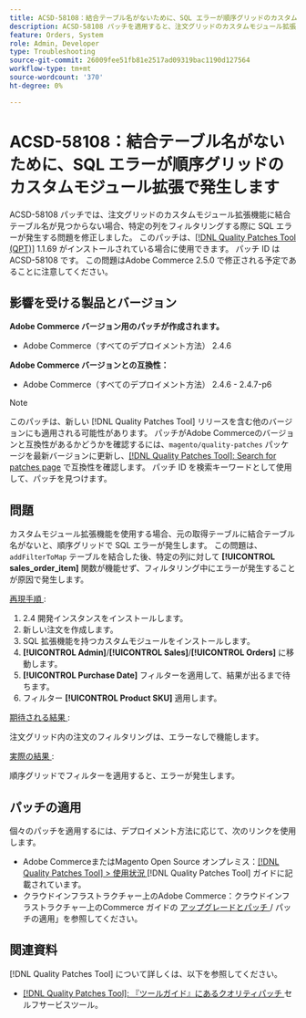 ```yaml
---
title: ACSD-58108：結合テーブル名がないために、SQL エラーが順序グリッドのカスタムモジュール拡張で発生します
description: ACSD-58108 パッチを適用すると、注文グリッドのカスタムモジュール拡張機能に結合テーブル名が見つからず、特定の列をフィルタリングする際に SQL エラーが発生するAdobe Commerceの問題を修正できます。
feature: Orders, System
role: Admin, Developer
type: Troubleshooting
source-git-commit: 26009fee51fb81e2517ad09319bac1190d127564
workflow-type: tm+mt
source-wordcount: '370'
ht-degree: 0%

---
```



# ACSD-58108：結合テーブル名がないために、SQL エラーが順序グリッドのカスタムモジュール拡張で発生します

ACSD-58108 パッチでは、注文グリッドのカスタムモジュール拡張機能に結合テーブル名が見つからない場合、特定の列をフィルタリングする際に SQL エラーが発生する問題を修正しました。 このパッチは、[[!DNL Quality Patches Tool (QPT)]](/help/tools/quality-patches-tool/quality-patches-tool-to-self-serve-quality-patches.md) 1.1.69 がインストールされている場合に使用できます。 パッチ ID は ACSD-58108 です。 この問題はAdobe Commerce 2.5.0 で修正される予定であることに注意してください。

## 影響を受ける製品とバージョン

**Adobe Commerce バージョン用のパッチが作成されます。**

* Adobe Commerce（すべてのデプロイメント方法） 2.4.6

**Adobe Commerce バージョンとの互換性：**

* Adobe Commerce（すべてのデプロイメント方法） 2.4.6 - 2.4.7-p6

>[!NOTE]
>
>このパッチは、新しい [!DNL Quality Patches Tool] リリースを含む他のバージョンにも適用される可能性があります。 パッチがAdobe Commerceのバージョンと互換性があるかどうかを確認するには、`magento/quality-patches` パッケージを最新バージョンに更新し、[[!DNL Quality Patches Tool]: Search for patches page](https://experienceleague.adobe.com/tools/commerce-quality-patches/index.html) で互換性を確認します。 パッチ ID を検索キーワードとして使用して、パッチを見つけます。

## 問題

カスタムモジュール拡張機能を使用する場合、元の取得テーブルに結合テーブル名がないと、順序グリッドで SQL エラーが発生します。 この問題は、`addFilterToMap` テーブルを結合した後、特定の列に対して **[!UICONTROL sales_order_item]** 関数が機能せず、フィルタリング中にエラーが発生することが原因で発生します。

<u> 再現手順 </u>:

01. 2.4 開発インスタンスをインストールします。
02. 新しい注文を作成します。
03. SQL 拡張機能を持つカスタムモジュールをインストールします。
04. **[!UICONTROL Admin]**/**[!UICONTROL Sales]**/**[!UICONTROL Orders]** に移動します。
05. **[!UICONTROL Purchase Date]** フィルターを適用して、結果が出るまで待ちます。
06. フィルター **[!UICONTROL Product SKU]** 適用します。

<u> 期待される結果 </u>:

注文グリッド内の注文のフィルタリングは、エラーなしで機能します。

<u> 実際の結果 </u>:

順序グリッドでフィルターを適用すると、エラーが発生します。

## パッチの適用

個々のパッチを適用するには、デプロイメント方法に応じて、次のリンクを使用します。

* Adobe CommerceまたはMagento Open Source オンプレミス：[[!DNL Quality Patches Tool] > 使用状況 ](/help/tools/quality-patches-tool/usage.md)[!DNL Quality Patches Tool] ガイドに記載されています。
* クラウドインフラストラクチャー上のAdobe Commerce：クラウドインフラストラクチャー上のCommerce ガイドの [ アップグレードとパッチ ](https://experienceleague.adobe.com/docs/commerce-cloud-service/user-guide/develop/upgrade/apply-patches.html)/ パッチの適用」を参照してください。

## 関連資料

[!DNL Quality Patches Tool] について詳しくは、以下を参照してください。

* [[!DNL Quality Patches Tool]: 『ツールガイド』にあるクオリティパッチ ](/help/tools/quality-patches-tool/quality-patches-tool-to-self-serve-quality-patches.md) セルフサービスツール。
